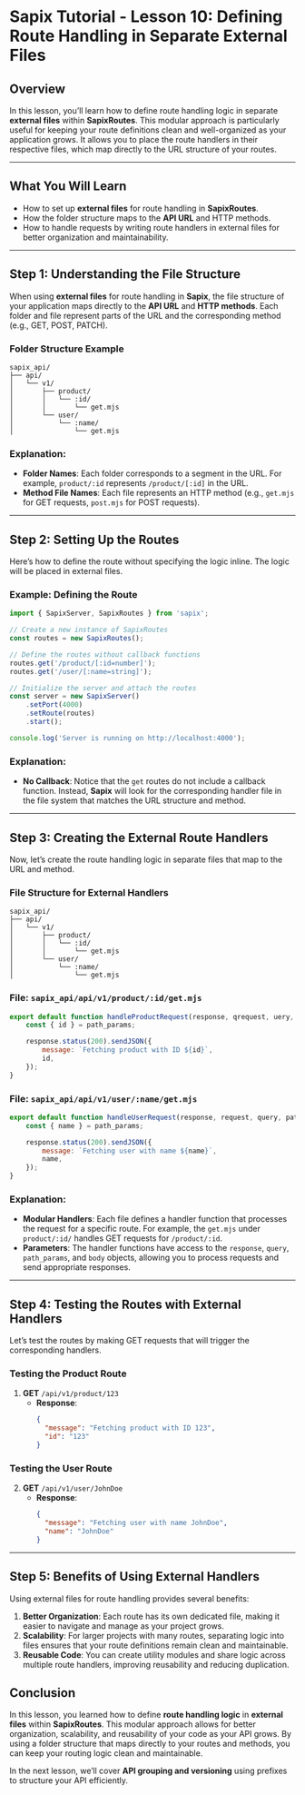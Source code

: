 # **Sapix Tutorial - Lesson 10: Defining Route Handling in Separate External Files**

## **Overview**

In this lesson, you’ll learn how to define route handling logic in separate **external files** within **SapixRoutes**. This modular approach is particularly useful for keeping your route definitions clean and well-organized as your application grows. It allows you to place the route handlers in their respective files, which map directly to the URL structure of your routes.

---

## **What You Will Learn**

- How to set up **external files** for route handling in **SapixRoutes**.
- How the folder structure maps to the **API URL** and HTTP methods.
- How to handle requests by writing route handlers in external files for better organization and maintainability.

---

## **Step 1: Understanding the File Structure**

When using **external files** for route handling in **Sapix**, the file structure of your application maps directly to the **API URL** and **HTTP methods**. Each folder and file represent parts of the URL and the corresponding method (e.g., GET, POST, PATCH).

### **Folder Structure Example**

```
sapix_api/
├── api/
│   └── v1/
│       ├── product/
│       │   └── :id/
│       │       └── get.mjs
│       └── user/
│           └── :name/
│               └── get.mjs
```

### **Explanation**:
- **Folder Names**: Each folder corresponds to a segment in the URL. For example, `product/:id` represents `/product/[:id]` in the URL.
- **Method File Names**: Each file represents an HTTP method (e.g., `get.mjs` for GET requests, `post.mjs` for POST requests).

---

## **Step 2: Setting Up the Routes**

Here’s how to define the route without specifying the logic inline. The logic will be placed in external files.

### **Example: Defining the Route**

```javascript
import { SapixServer, SapixRoutes } from 'sapix';

// Create a new instance of SapixRoutes
const routes = new SapixRoutes();

// Define the routes without callback functions
routes.get('/product/[:id=number]');
routes.get('/user/[:name=string]');

// Initialize the server and attach the routes
const server = new SapixServer()
    .setPort(4000)
    .setRoute(routes)
    .start();

console.log('Server is running on http://localhost:4000');
```

### **Explanation**:
- **No Callback**: Notice that the `get` routes do not include a callback function. Instead, **Sapix** will look for the corresponding handler file in the file system that matches the URL structure and method.

---

## **Step 3: Creating the External Route Handlers**

Now, let’s create the route handling logic in separate files that map to the URL and method.

### **File Structure for External Handlers**

```
sapix_api/
├── api/
│   └── v1/
│       ├── product/
│       │   └── :id/
│       │       └── get.mjs
│       └── user/
│           └── :name/
│               └── get.mjs
```

### **File: `sapix_api/api/v1/product/:id/get.mjs`**

```javascript
export default function handleProductRequest(response, qrequest, uery, path_params, body) {
    const { id } = path_params;

    response.status(200).sendJSON({
        message: `Fetching product with ID ${id}`,
        id,
    });
}
```

### **File: `sapix_api/api/v1/user/:name/get.mjs`**

```javascript
export default function handleUserRequest(response, request, query, path_params, body) {
    const { name } = path_params;

    response.status(200).sendJSON({
        message: `Fetching user with name ${name}`,
        name,
    });
}
```

### **Explanation**:
- **Modular Handlers**: Each file defines a handler function that processes the request for a specific route. For example, the `get.mjs` under `product/:id/` handles GET requests for `/product/:id`.
- **Parameters**: The handler functions have access to the `response`, `query`, `path_params`, and `body` objects, allowing you to process requests and send appropriate responses.

---

## **Step 4: Testing the Routes with External Handlers**

Let’s test the routes by making GET requests that will trigger the corresponding handlers.

### **Testing the Product Route**

1. **GET** `/api/v1/product/123`
   - **Response**:
     ```json
     {
       "message": "Fetching product with ID 123",
       "id": "123"
     }
     ```

### **Testing the User Route**

2. **GET** `/api/v1/user/JohnDoe`
   - **Response**:
     ```json
     {
       "message": "Fetching user with name JohnDoe",
       "name": "JohnDoe"
     }
     ```

---

## **Step 5: Benefits of Using External Handlers**

Using external files for route handling provides several benefits:

1. **Better Organization**: Each route has its own dedicated file, making it easier to navigate and manage as your project grows.
2. **Scalability**: For larger projects with many routes, separating logic into files ensures that your route definitions remain clean and maintainable.
3. **Reusable Code**: You can create utility modules and share logic across multiple route handlers, improving reusability and reducing duplication.

## **Conclusion**

In this lesson, you learned how to define **route handling logic** in **external files** within **SapixRoutes**. This modular approach allows for better organization, scalability, and reusability of your code as your API grows. By using a folder structure that maps directly to your routes and methods, you can keep your routing logic clean and maintainable.

In the next lesson, we’ll cover **API grouping and versioning** using prefixes to structure your API efficiently.
